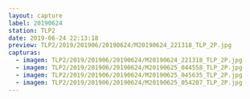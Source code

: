 ```yaml
---
layout: capture
label: 20190624
station: TLP2
date: 2019-06-24 22:13:18
preview: TLP2/2019/201906/20190624/M20190624_221318_TLP_2P.jpg
capturas:
  - imagem: TLP2/2019/201906/20190624/M20190624_221318_TLP_2P.jpg
  - imagem: TLP2/2019/201906/20190624/M20190625_044558_TLP_2P.jpg
  - imagem: TLP2/2019/201906/20190624/M20190625_045635_TLP_2P.jpg
  - imagem: TLP2/2019/201906/20190624/M20190625_054207_TLP_2P.jpg
---
```

